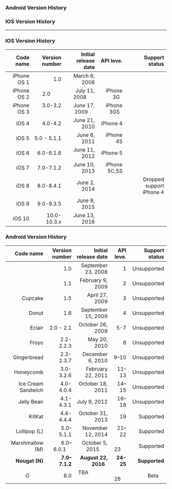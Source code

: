 ### Android Version History
### IOS Version History

------------------------------


### IOS Version History
|   Code name	|   Version number	|   Initial release date |   API leve.  |   Support status          |
|--: 		      |--:					      |--:                     |--:           |--:                        |
|  iPhone OS 1|      1.0          |  March 6, 2008         |              |                           |
|  iPhone OS 2|      2.0          |  July 11, 2008         | iPhone 3G    |                           |
|  iPhone OS 3|      3.0-3.2	    |  June 17, 2009         | iPhone 3GS   |                           |
|  iOS 4      |      4.0-4.2      |  June 21, 2010         | iPhone 4     |                           |
|  iOS 5      |      5.0 - 5.1.1  |  June 6, 2011          | iPhone 4S    |                           |
|  iOS 6      |      6.0-6.1.6    |  June 11, 2012         | iPhone 5     |                           |
|  iOS 7      |      7.0-7.1.2    |  June 10, 2013         | iPhone 5C,5S |                           |
|  iOS 8      |      8.0-8.4.1	  |  June 2, 2014          |              | Dropped support iPhone 4  |
|  iOS 9      |     9.0-9.3.5	    |  June 8, 2015          |              |                           |
|  iOS 10     |     10.0-10.3.x   |  June 13, 2016         |              |                           |


### Android Version History

|   Code name	|   Version number	|   Initial release date |   API leve.  |   Support status|
|--: 		    |--:			    |--:                     |--:           |--:              |
|   			|      1.0          | September 23, 2008     |      1       |   Unsupported   |
|   			|      1.1          |February 9, 2009        |      2       |   Unsupported  |
|Cupcake        |      1.5			|  April 27, 2009        |      3       |    Unsupported |
|Donut          |      1.6		    |  September 15, 2009    |      4       |    Unsupported |
|Eclair         |      2.0 - 2.1	|  October 26, 2009      |      5-7     |    Unsupported |
|Froyo          |      2.2-2.2.3	|  May 20, 2010          |       8      |    Unsupported |
|Gingerbread    |      2.3-2.3.7    |  December 6, 2010      |     9–10     |    Unsupported |
|Honeycomb      |      3.0-3.2.6	|  February 22, 2011     |     11–13    |    Unsupported |
|Ice Cream Sandwich|  4.0-4.0.4	    |  October 18, 2011      |     14–15    |    Unsupported |
|Jelly Bean     |      4.1-4.3.1    |  July 9, 2012          |      16–18   |    Unsupported |
|KitKat         |      4.4-4.4.4	|  October 31, 2013      |      19      |    Supported   |
|Lollipop (L)   |      5.0–5.1.1    |  November 12, 2014     |      21–22   |    Supported   |
|Marshmallow (M)|   6.0–6.0.1       |  October 5, 2015       |       23     |    Supported   |
|**Nougat (N)** |  **7.0–7.1.2**    |  **August 22, 2016**   |   **24-25**  | **Supported**  |
|O              |      8.0			|  TBA                   |       26     |    Beta        |
